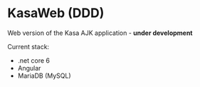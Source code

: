 # **KasaWeb (DDD)**

Web version of the Kasa AJK application - **under development**

Current stack:

* .net core 6
* Angular
* MariaDB (MySQL)


